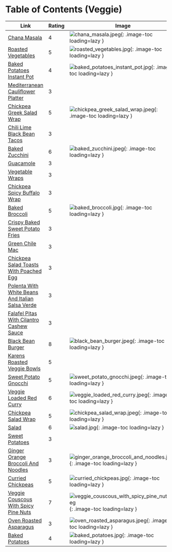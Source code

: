 # Table of Contents (Veggie)

| Link | Rating | Image |
| -- | -- | -- |
| [Chana Masala](../chana_masala) | 4 | ![chana_masala.jpeg](./chana_masala.jpeg){: .image-toc loading=lazy } |
| [Roasted Vegetables](../roasted_vegetables) | 5 | ![roasted_vegetables.jpg](./roasted_vegetables.jpg){: .image-toc loading=lazy } |
| [Baked Potatoes Instant Pot](../baked_potatoes_instant_pot) | 4 | ![baked_potatoes_instant_pot.jpg](./baked_potatoes_instant_pot.jpg){: .image-toc loading=lazy } |
| [Mediterranean Cauliflower Platter](../mediterranean_cauliflower_platter) | 3 | <!-- TODO: Capture image --> |
| [Chickpea Greek Salad Wrap](../chickpea_greek_salad_wrap) | 5 | ![chickpea_greek_salad_wrap.jpeg](./chickpea_greek_salad_wrap.jpeg){: .image-toc loading=lazy } |
| [Chili Lime Black Bean Tacos](../chili_lime_black_bean_tacos) | 3 | <!-- TODO: Capture image --> |
| [Baked Zucchini](../baked_zucchini) | 6 | ![baked_zucchini.jpeg](./baked_zucchini.jpeg){: .image-toc loading=lazy } |
| [Guacamole](../guacamole) | 3 | <!-- TODO: Capture image --> |
| [Vegetable Wraps](../vegetable_wraps) | 3 | <!-- TODO: Capture image --> |
| [Chickpea Spicy Buffalo Wrap](../chickpea_spicy_buffalo_wrap) | 3 | <!-- TODO: Capture image --> |
| [Baked Broccoli](../baked_broccoli) | 5 | ![baked_broccoli.jpg](./baked_broccoli.jpg){: .image-toc loading=lazy } |
| [Crispy Baked Sweet Potato Fries](../crispy_baked_sweet_potato_fries) | 3 | <!-- TODO: Capture image --> |
| [Green Chile Mac](../green_chile_mac) | 3 | <!-- TODO: Capture image --> |
| [Chickpea Salad Toasts With Poached Egg](../chickpea_salad_toasts_with_poached_egg) | 3 | <!-- TODO: Capture image --> |
| [Polenta With White Beans And Italian Salsa Verde](../polenta_with_white_beans_and_italian_salsa_verde) | 3 | <!-- TODO: Capture image --> |
| [Falafel Pitas With Cilantro Cashew Sauce](../falafel_pitas_with_cilantro_cashew_sauce) | 3 | <!-- TODO: Capture image --> |
| [Black Bean Burger](../black_bean_burger) | 8 | ![black_bean_burger.jpeg](./black_bean_burger.jpeg){: .image-toc loading=lazy } |
| [Karens Roasted Veggie Bowls](../karens_roasted_veggie_bowls) | 5 | <!-- TODO: Capture image --> |
| [Sweet Potato Gnocchi](../sweet_potato_gnocchi) | 5 | ![sweet_potato_gnocchi.jpeg](./sweet_potato_gnocchi.jpeg){: .image-toc loading=lazy } |
| [Veggie Loaded Red Curry](../veggie_loaded_red_curry) | 6 | ![veggie_loaded_red_curry.jpeg](./veggie_loaded_red_curry.jpeg){: .image-toc loading=lazy } |
| [Chickpea Salad Wrap](../chickpea_salad_wrap) | 5 | ![chickpea_salad_wrap.jpeg](./chickpea_salad_wrap.jpeg){: .image-toc loading=lazy } |
| [Salad](../salad) | 6 | ![salad.jpg](./salad.jpg){: .image-toc loading=lazy } |
| [Sweet Potatoes](../sweet_potatoes) | 3 | <!-- TODO: Capture image --> |
| [Ginger Orange Broccoli And Noodles](../ginger_orange_broccoli_and_noodles) | 3 | ![ginger_orange_broccoli_and_noodles.jpeg](./ginger_orange_broccoli_and_noodles.jpeg){: .image-toc loading=lazy } |
| [Curried Chickpeas](../curried_chickpeas) | 5 | ![curried_chickpeas.jpg](./curried_chickpeas.jpg){: .image-toc loading=lazy } |
| [Veggie Couscous With Spicy Pine Nuts](../veggie_couscous_with_spicy_pine_nuts) | 7 | ![veggie_couscous_with_spicy_pine_nuts.jpeg](./veggie_couscous_with_spicy_pine_nuts.jpeg){: .image-toc loading=lazy } |
| [Oven Roasted Asparagus](../oven_roasted_asparagus) | 3 | ![oven_roasted_asparagus.jpeg](./oven_roasted_asparagus.jpeg){: .image-toc loading=lazy } |
| [Baked Potatoes](../baked_potatoes) | 4 | ![baked_potatoes.jpg](./baked_potatoes.jpg){: .image-toc loading=lazy } |
